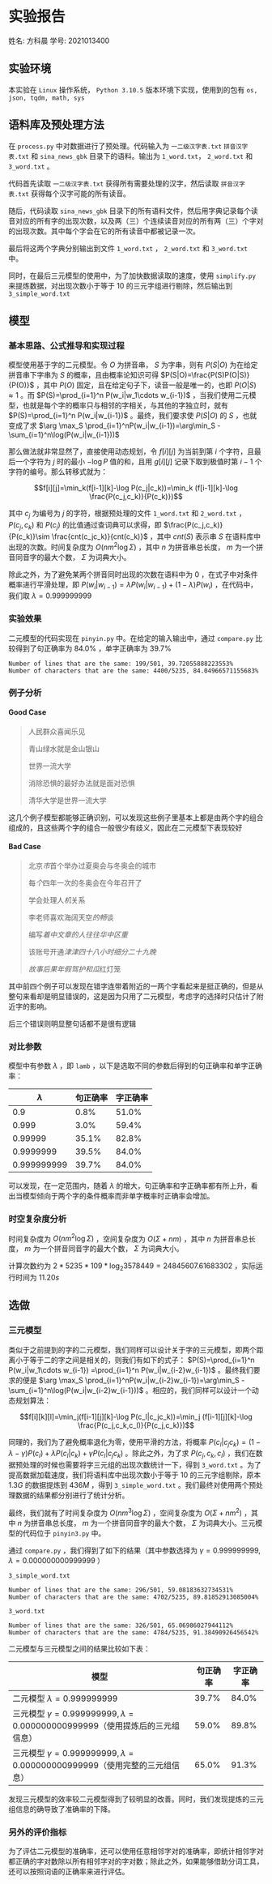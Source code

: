 # 实验报告

姓名: 方科晨
学号: 2021013400

## 实验环境

本实验在 `Linux` 操作系统， `Python 3.10.5` 版本环境下实现，使用到的包有 `os, json, tqdm, math, sys`

## 语料库及预处理方法

在 `process.py` 中对数据进行了预处理。代码输入为 `一二级汉字表.txt` `拼音汉字表.txt` 和 `sina_news_gbk` 目录下的语料。输出为 `1_word.txt`， `2_word.txt` 和 `3_word.txt` 。

代码首先读取 `一二级汉字表.txt` 获得所有需要处理的汉字，然后读取 `拼音汉字表.txt` 获得每个汉字可能的所有读音。

随后，代码读取 `sina_news_gbk` 目录下的所有语料文件，然后用字典记录每个读音对应的所有字的出现次数，以及两（三）个连续读音对应的所有两（三）个字对的出现次数。其中每个字会在它的所有读音中都被记录一次。

最后将这两个字典分别输出到文件 `1_word.txt` ， `2_word.txt` 和 `3_word.txt` 中。

同时，在最后三元模型的使用中，为了加快数据读取的速度，使用 `simplify.py` 来提炼数据，对出现次数小于等于 $10$ 的三元字组进行剔除，然后输出到 `3_simple_word.txt`

## 模型

### 基本思路、公式推导和实现过程

模型使用基于字的二元模型。令 $O$ 为拼音串， $S$ 为字串，则有 $P(S|O)$ 为在给定拼音串下字串为 $S$ 的概率，且由概率论知识可得 $P(S|O)=\frac{P(S)P(O|S)}{P(O)}$ ，其中 $P(O)$ 固定，且在给定句子下，读音一般是唯一的，也即 $P(O|S)\approx 1$ 。而 $P(S)=\prod_{i=1}^n P(w_i|w_1\cdots w_{i-1})$ ，当我们使用二元模型，也就是每个字的概率只与相邻的字相关，与其他的字独立时，就有 $P(S)=\prod_{i=1}^n P(w_i|w_{i-1})$ 。最终，我们要求使 $P(S|O)$ 的 $S$ ，也就变成了求 $\arg \max_S \prod_{i=1}^nP(w_i|w_{i-1})=\arg\min_S -\sum_{i=1}^n\log(P(w_i|w_{i-1}))$

那么做法就非常显然了，直接使用动态规划，令 $f[i][j]$ 为当前到第 $i$ 个字符，且最后一个字符为 $j$ 时的最小 $-\log P$ 值的和，且用 $g[i][j]$ 记录下取到极值时第 $i-1$ 个字符的编号。那么转移式就为：

$$f[i][j]=\min_k(f[i-1][k]-\log P(c_j|c_k))=\min_k (f[i-1][k]-\log \frac{P(c_j,c_k)}{P(c_k)})$$

其中 $c_j$ 为编号为 $j$ 的字符，根据预处理的文件 `1_word.txt` 和 `2_word.txt` ， $P(c_j,c_k)$ 和 $P(c_j)$ 的比值通过查词典可以求得，即 $\frac{P(c_j,c_k)}{P(c_k)}\sim \frac{cnt(c_jc_k)}{cnt(c_k)}$ ，其中 $cnt(S)$ 表示串 $S$ 在语料库中出现的次数。时间复杂度为 $O(nm^2\log\Sigma)$ ，其中 $n$ 为拼音串总长度， $m$ 为一个拼音同音字的最大个数， $\Sigma$ 为词典大小。

除此之外，为了避免某两个拼音同时出现的次数在语料中为 $0$ ，在式子中对条件概率进行平滑处理，即 $P(w_i|w_{i-1})=\lambda P(w_i|w_{i-1})+(1-\lambda)P(w_i)$ ，在代码中，我们取 $\lambda=0.999999999$ 

### 实验效果

二元模型的代码实现在 `pinyin.py` 中。在给定的输入输出中，通过 `compare.py` 比较得到了句正确率为 $84.0\%$ ，单字正确率为 $39.7\%$

```
Number of lines that are the same: 199/501, 39.72055888223553%
Number of characters that are the same: 4400/5235, 84.04966571155683%
```

### 例子分析

#### Good Case

> 人民群众喜闻乐见
> 
> 青山绿水就是金山银山
>
> 世界一流大学
>
> 消除恐惧的最好办法就是面对恐惧
>
> 清华大学是世界一流大学

这几个例子模型都能够正确识别，可以发现这些例子里基本上都是由两个字的组合组成的，且这些两个字的组合一般很少有歧义，因此在二元模型下表现较好

#### Bad Case

> 北京*市*首个举办过夏奥会与冬奥会的城市
>
> 每*个*四年一次的冬奥会在今年召开了
>
> 学会处理人*机*关系
>
> 李老师喜欢海阔天空*的畅*谈
>
> 编写*着中文章的人往往华中区重*
> 
> 该账号开通*津津四十八小时细分二十九晚*
>
> *故事后果年假驾护和瓜*红灯笼

其中前四个例子可以发现在错字连带着附近的一两个字看起来是挺正确的，但是从整句来看却是明显错误的，这是因为只用了二元模型，考虑字的选择时只估计了附近字的影响。

后三个错误则明显整句话都不是很有逻辑

### 对比参数

模型中有参数 $\lambda$ ，即 `lamb` ，以下是选取不同的参数后得到的句正确率和单字正确率：

|$\lambda$|句正确率|字正确率|
|----|----|----|
|$0.9$|$0.8\%$|$51.0\%$|
|$0.999$|$3.0\%$|$59.4\%$|
|$0.99999$|$35.1\%$|$82.8\%$|
|$0.9999999$|$39.5\%$|$84.0\%$|
|$0.999999999$|$39.7\%$|$84.0\%$|

可以发现，在一定范围内，随着 $\lambda$ 的增大，句正确率和字正确率都有所上升，看出当模型倾向于两个字的条件概率而非单字概率时正确率会增加。

### 时空复杂度分析

时间复杂度为 $O(nm^2\log\Sigma)$ ，空间复杂度为 $O(\Sigma+nm)$ ，其中 $n$ 为拼音串总长度， $m$ 为一个拼音同音字的最大个数， $\Sigma$ 为词典大小。

计算次数约为 $2 * 5235 * 109 * \log_2 3578449=24845607.61683302$ ，实际运行时间为 $11.20s$

## 选做

### 三元模型

类似于之前提到的字的二元模型，我们同样可以设计关于字的三元模型，即两个距离小于等于二的字之间是相关的，则我们有如下的式子： $P(S)=\prod_{i=1}^n P(w_i|w_1\cdots w_{i-1}) =\prod_{i=1}^n P(w_i|w_{i-2}w_{i-1})$ 。最终我们要求的便是 $\arg \max_S \prod_{i=1}^nP(w_i|w_{i-2}w_{i-1})=\arg\min_S -\sum_{i=1}^n\log(P(w_i|w_{i-2}w_{i-1}))$ 。相应的，我们同样可以设计一个动态规划算法：

$$f[i][k][l]=\min_j(f[i-1][j][k]-\log P(c_l|c_jc_k))=\min_j (f[i-1][j][k]-\log \frac{P(c_j,c_k,c_l)}{P(c_j,c_k)})$$

同理的，我们为了避免概率退化为零，使用平滑的方法，将概率 $P(c_l|c_jc_k)=(1-\lambda-\gamma)P(c_l)+\lambda P(c_l|c_k)+\gamma P(c_l|c_jc_k)$ 。除此之外，为了求 $P(c_j,c_k,c_l)$ ，我们在数据预处理的时候也需要将字三元组的出现次数统计一下，得到 `3_word.txt` 。为了提高数据加载速度，我们将语料库中出现次数小于等于 $10$ 的三元字组剔除，原本 $1.3G$ 的数据提炼到 $436M$ ，得到 `3_simple_word.txt` 。我们最终对使用两个预处理数据的结果都分别进行了统计分析。

最终，我们就有了时间复杂度为 $O(nm^3\log\Sigma)$ ，空间复杂度为 $O(\Sigma+nm^2)$ ，其中 $n$ 为拼音串总长度， $m$ 为一个拼音同音字的最大个数， $\Sigma$ 为词典大小。三元模型的代码位于 `pinyin3.py` 中。

通过 `compare.py` ，我们得到了如下的结果（其中参数选择为 $\gamma=0.999999999,\lambda=0.000000000999999$ ）

`3_simple_word.txt`
```
Number of lines that are the same: 296/501, 59.08183632734531%
Number of characters that are the same: 4702/5235, 89.81852913085004%
```

`3_word.txt`
```
Number of lines that are the same: 326/501, 65.06986027944112%
Number of characters that are the same: 4784/5235, 91.38490926456542%
```

二元模型与三元模型之间的结果比较如下表：

|模型|句正确率|字正确率|
|-----|-----|-----|
|二元模型 $\lambda=0.999999999$|$39.7\%$|$84.0\%$|
|三元模型 $\gamma=0.999999999,\lambda=0.000000000999999$（使用提炼后的三元组信息）|$59.0\%$|$89.8\%$|
|三元模型 $\gamma=0.999999999,\lambda=0.000000000999999$（使用完整的三元组信息）|$65.0\%$|$91.3\%$|


发现三元模型的效率较二元模型得到了较明显的改善。同时，我们发现提炼的三元组信息的确导致了准确率的下降。

### 另外的评价指标

为了评估二元模型的准确率，还可以使用任意相邻字对的准确率，即统计相邻字对都正确的字对数除以所有相邻字对的字对数；除此之外，如果能够借助分词工具，还可以按照词语的正确率来进行评估。